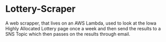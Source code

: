 # Lottery-Scraper

A web scrapper, that lives on an AWS Lambda, used to look at the Iowa Highly Allocated Lottery page once a week and then send the results to a SNS Topic which then passes on the results through email.
